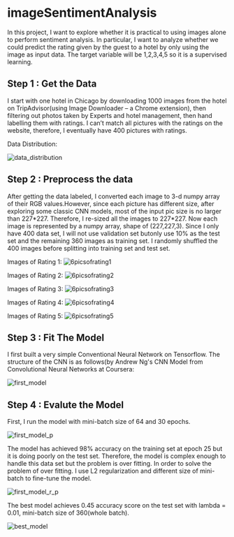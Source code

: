 # imageSentimentAnalysis


In this project, I want to explore whether it is practical to using images alone to perform sentiment analysis.
In particular, I want to analyze whether we could predict the rating given by the guest to a hotel by only using the image as input data. The target variable will be 1,2,3,4,5 so it is a supervised learning.



## Step 1 : Get the Data
I start with one hotel in Chicago by downloading 1000 images from the hotel on TripAdvisor(using Image Downloader – a Chrome extension), then filtering out photos taken by Experts and hotel management, then hand labelling them with ratings.
I can’t match all pictures with the ratings on the website, therefore, I eventually have 400 pictures with ratings.

Data Distribution: 

![data_distribution](https://user-images.githubusercontent.com/27776652/33224666-8de1796c-d131-11e7-91c7-53fc56efa6b0.png)

## Step 2 : Preprocess the data
After getting the data labeled, I converted each image to 3-d numpy array of their RGB values.However, since each
picture has different size, after exploring some classic CNN models, most of the input pic size is no larger than 227\*227.
Therefore, I re-sized all the images to 227\*227. Now each image is represented by a numpy array, shape of (227,227,3).
Since I only have 400 data set, I will not use validation set butonly use 10% as the test set and the remaining 360 images as
training set. I randomly shuffled the 400 images before splitting into training set and test set.

Images of Rating 1:
![6picsofrating1](https://user-images.githubusercontent.com/27776652/33224704-fb8b5104-d131-11e7-922c-b6022ee9b18a.PNG)

Images of Rating 2:
![6picsofrating2](https://user-images.githubusercontent.com/27776652/33224705-fb9b2ad4-d131-11e7-9bf3-1f7ae0e972fe.PNG)

Images of Rating 3:
![6picsofrating3](https://user-images.githubusercontent.com/27776652/33224706-fba8c1bc-d131-11e7-84d5-1dab15625c84.PNG)

Images of Rating 4:
![6picsofrating4](https://user-images.githubusercontent.com/27776652/33224707-fbb568b8-d131-11e7-909b-e9c03a6679be.PNG)

Images of Rating 5:
![6picsofrating5](https://user-images.githubusercontent.com/27776652/33224708-fbc719dc-d131-11e7-88da-079f19917df7.PNG)


## Step 3 : Fit The Model
I first built a very simple Conventional Neural Network on Tensorflow. The structure of the CNN is as follows(by Andrew Ng's CNN Model from Convolutional Neural Networks at Coursera:

![first_model](https://user-images.githubusercontent.com/27776652/33224740-4c4efdb6-d132-11e7-8ccb-5d9081a6c33d.png)

## Step 4 : Evalute the Model 
First, I run the model with mini-batch size of 64 and 30 epochs.

![first_model_p](https://user-images.githubusercontent.com/27776652/33224752-6f0d6248-d132-11e7-8f74-9c9da75ddb7e.png)

The model has achieved 98% accuracy on the training set at epoch 25 but it is doing poorly on the test set. Therefore,
the model is complex enough to handle this data set but the problem is over fitting.
In order to solve the problem of over fitting. I use L2 regularization and different size of mini-batch to fine-tune the model.

![first_model_r_p](https://user-images.githubusercontent.com/27776652/33224759-9454c92e-d132-11e7-8e9e-3f92d4518f3e.PNG)

The best model achieves 0.45 accuracy score on the test set with lambda = 0.01, mini-batch size of 360(whole batch).

![best_model](https://user-images.githubusercontent.com/27776652/33224775-be1db6e4-d132-11e7-9087-dd25586d40fc.PNG)

